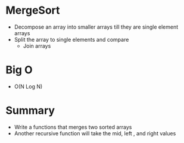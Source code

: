 # MergeSort
- Decompose an array into smaller arrays till they are single element arrays
- Split the array to single elements and compare
    - Join arrays
    
# Big O
- O(N Log N)

# Summary
- Write a functions that merges two sorted arrays
- Another recursive function will take the mid, left , and right values
